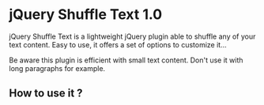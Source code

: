 jQuery Shuffle Text 1.0
===========

jQuery Shuffle Text is a lightweight jQuery plugin able to shuffle any of your text content.
Easy to use, it offers a set of options to customize it...

Be aware this plugin is efficient with small text content. Don't use it with long paragraphs for example.

How to use it ?
-------------------------

